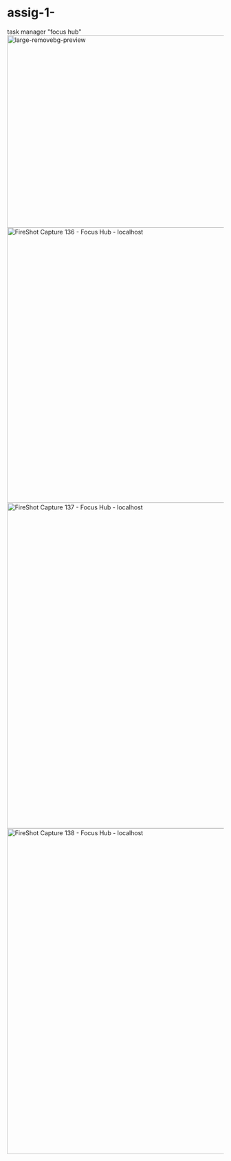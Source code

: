 # assig-1-
task manager "focus hub"
<img width="559" height="447" alt="large-removebg-preview" src="https://github.com/user-attachments/assets/6ff0717b-d60c-431a-a8e8-9afe62160317" />
<img width="1366" height="641" alt="FireShot Capture 136 - Focus Hub -  localhost" src="https://github.com/user-attachments/assets/7d9e1471-6828-4892-87f2-24ec6deb05fa" />
<img width="1366" height="758" alt="FireShot Capture 137 - Focus Hub -  localhost" src="https://github.com/user-attachments/assets/e597e2cf-e1e4-4ea8-88d9-eb67098400ae" />
<img width="1366" height="758" alt="FireShot Capture 138 - Focus Hub -  localhost" src="https://github.com/user-attachments/assets/0d9a2241-4c89-4627-a278-782ba75c0f41" />
